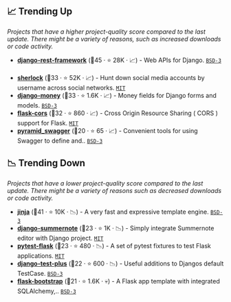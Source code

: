 ## 📈 Trending Up

_Projects that have a higher project-quality score compared to the last update. There might be a variety of reasons, such as increased downloads or code activity._

- <b><a href="https://github.com/encode/django-rest-framework">django-rest-framework</a></b> (🥇45 ·  ⭐ 28K · 📈) - Web APIs for Django. <code><a href="http://bit.ly/3aKzpTv">BSD-3</a></code> <code><img src="https://static.djangoproject.com/img/icon-touch.e4872c4da341.png" style="display:inline;" width="13" height="13"></code>
- <b><a href="https://github.com/sherlock-project/sherlock">sherlock</a></b> (🥈33 ·  ⭐ 52K · 📈) - Hunt down social media accounts by username across social networks. <code><a href="http://bit.ly/34MBwT8">MIT</a></code>
- <b><a href="https://github.com/django-money/django-money">django-money</a></b> (🥈33 ·  ⭐ 1.6K · 📈) - Money fields for Django forms and models. <code><a href="http://bit.ly/3aKzpTv">BSD-3</a></code> <code><img src="https://static.djangoproject.com/img/icon-touch.e4872c4da341.png" style="display:inline;" width="13" height="13"></code>
- <b><a href="https://github.com/corydolphin/flask-cors">flask-cors</a></b> (🥇32 ·  ⭐ 860 · 📈) - Cross Origin Resource Sharing ( CORS ) support for Flask. <code><a href="http://bit.ly/34MBwT8">MIT</a></code> <code><img src="https://flask.palletsprojects.com/en/1.1.x/_static/flask-icon.png" style="display:inline;" width="13" height="13"></code>
- <b><a href="https://github.com/Yelp/pyramid_swagger">pyramid_swagger</a></b> (🥉20 ·  ⭐ 65 · 📈) - Convenient tools for using Swagger to define and.. <code><a href="http://bit.ly/3aKzpTv">BSD-3</a></code> <code><img src="https://trypyramid.com/img/pyramid-16x16.png" style="display:inline;" width="13" height="13"></code>

## 📉 Trending Down

_Projects that have a lower project-quality score compared to the last update. There might be a variety of reasons such as decreased downloads or code activity._

- <b><a href="https://github.com/pallets/jinja">jinja</a></b> (🥇41 ·  ⭐ 10K · 📉) - A very fast and expressive template engine. <code><a href="http://bit.ly/3aKzpTv">BSD-3</a></code>
- <b><a href="https://github.com/summernote/django-summernote">django-summernote</a></b> (🥉23 ·  ⭐ 1K · 📉) - Simply integrate Summernote editor with Django project. <code><a href="http://bit.ly/34MBwT8">MIT</a></code> <code><img src="https://static.djangoproject.com/img/icon-touch.e4872c4da341.png" style="display:inline;" width="13" height="13"></code>
- <b><a href="https://github.com/pytest-dev/pytest-flask">pytest-flask</a></b> (🥉23 ·  ⭐ 480 · 📉) - A set of pytest fixtures to test Flask applications. <code><a href="http://bit.ly/34MBwT8">MIT</a></code> <code><img src="https://flask.palletsprojects.com/en/1.1.x/_static/flask-icon.png" style="display:inline;" width="13" height="13"></code>
- <b><a href="https://github.com/revsys/django-test-plus">django-test-plus</a></b> (🥉22 ·  ⭐ 600 · 📉) - Useful additions to Djangos default TestCase. <code><a href="http://bit.ly/3aKzpTv">BSD-3</a></code> <code><img src="https://static.djangoproject.com/img/icon-touch.e4872c4da341.png" style="display:inline;" width="13" height="13"></code>
- <b><a href="https://github.com/esbullington/flask-bootstrap">flask-bootstrap</a></b> (🥉21 ·  ⭐ 1.6K · 💀) - A Flask app template with integrated SQLAlchemy,.. <code><a href="http://bit.ly/3aKzpTv">BSD-3</a></code> <code><img src="https://flask.palletsprojects.com/en/1.1.x/_static/flask-icon.png" style="display:inline;" width="13" height="13"></code>

